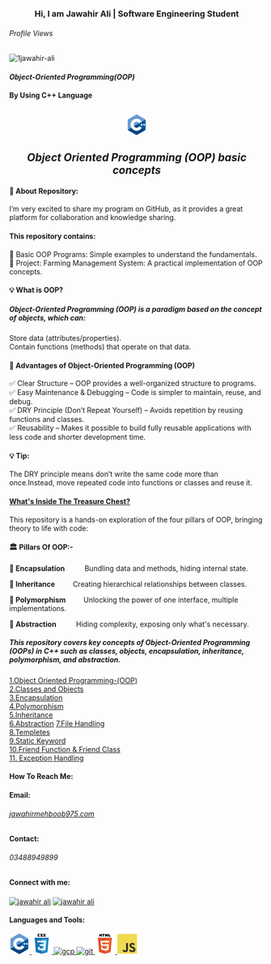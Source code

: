 <h3 align="center">Hi, I am Jawahir Ali | Software Engineering Student</h3>
<h6>Profile Views</h6>
<p align="left"> <img src="https://komarev.com/ghpvc/?username=1jawahir-ali&label=Profile%20views&color=0e75b6&style=flat" alt="1jawahir-ali" /> </p>
<p align="center"><h4><i>Object-Oriented Programming(OOP)</i><h4> By Using C++ Language</i><h2><p align="center" C++ Languag</h4></i></h4><p align="center"> <a href="https://www.w3schools.com/cpp/" target="_blank" rel="noreferrer"> <img src="https://raw.githubusercontent.com/devicons/devicon/master/icons/cplusplus/cplusplus-original.svg" alt="cplusplus" width="40" height="40"/> </a>
                                                                                                                                                                                             
<h2 align="center"> <i>Object Oriented Programming (OOP) basic concepts</i></h2>
<h4>📂 About Repository:</h4>
I’m very excited to share my program on GitHub, as it provides a great platform for collaboration and knowledge sharing.
<h4>This repository contains:</h4>
📝 Basic OOP Programs: Simple examples to understand the fundamentals.<br>
🌾 Project: Farming Management System: A practical implementation of OOP concepts.<br>
<h4>💡 What is OOP?</h4>
<h5>Object-Oriented Programming (OOP) is a paradigm based on the concept of objects, which can:<br></h5>
Store data (attributes/properties).<br>
Contain functions (methods) that operate on that data.
<h4>🌟 Advantages of Object-Oriented Programming (OOP)</h4>
✅ Clear Structure – OOP provides a well-organized structure to programs.<br>
✅ Easy Maintenance & Debugging – Code is simpler to maintain, reuse, and debug.<br>
✅ DRY Principle (Don’t Repeat Yourself) – Avoids repetition by reusing functions and classes.<br>
✅ Reusability – Makes it possible to build fully reusable applications with less code and shorter development time.<br>
<h4>💡 Tip:</h4>
The DRY principle means don’t write the same code more than once.Instead, move repeated code into functions or classes and reuse it.

<h4><b><u>What's Inside The Treasure Chest?</h4></b></u>
This repository is a hands-on exploration of the four pillars of OOP, bringing theory to life with code:
<h4><b>🏛️ Pillars Of OOP:-</b></h4>
<p><b>🧊	Encapsulation  </b>&emsp;	</b>&emsp; Bundling data and methods, hiding internal state.<br></p>
<p><b>🧊	Inheritance    </b>&emsp;</b>&emsp;   Creating hierarchical relationships between classes.<br></p>
<p><b>🧊	Polymorphism   </b>&emsp;</b>&emsp;	 Unlocking the power of one interface, multiple implementations.<br></p>  
<p><b>🧊  Abstraction    </b>&emsp; </b>&emsp;  Hiding complexity, exposing only what's necessary.<br></p>
<h5>This repository covers key concepts of Object-Oriented Programming (OOPs) in C++ such as classes, objects, encapsulation, inheritance, polymorphism, and abstraction.<br></h5>
<a href="https://www.geeksforgeeks.org/object-oriented-programming-in-cpp/">1.Object Oriented Programming-(OOP)</a>
<br>
<a href="https://www.geeksforgeeks.org/c-classes-and-objects/ ">2.Classes and Objects</a>
<br>
<a href="https://www.geeksforgeeks.org/encapsulation-in-cpp/   ">3.Encapsulation</a>
<br>
<a href="https://www.geeksforgeeks.org/cpp-polymorphism/ ">4.Polymorphism</a>
<br>
<a href="https://www.geeksforgeeks.org/inheritance-in-cpp/ ">5.Inheritance</a>
<br>
<a href="https://www.geeksforgeeks.org/abstraction-in-cpp/  ">6.Abstraction</a>
<a href="https://www.geeksforgeeks.org/file Handling-in-cpp/">7.File Handling</a>
<br>
<a href="https://www.geeksforgeeks.org/Templetes-in-cpp/">8.Templetes</a>  
<br>
<a href="https://www.geeksforgeeks.org/Ststic keyword-in-cpp/">9.Static Keyword</a>
<br>
<a href="https://www.geeksforgeeks.org/Friend Function,Friend Class -in-cpp/">10.Friend Function & Friend Class</a>
<br>
<a href="https://www.geeksforgeeks.org/Exception  Handling -in-cpp/">11. Exception Handling</a>
</p>
<h4>How To Reach Me:</h3>
<h4>Email: </h4>
<h6> <a href="mailto:jawahirmehboob975">jawahirmehboob975.com</a> </h6>
<h4>Contact:</h4><h6>03488949899</h6>  
<h4 align="left">Connect with me:</h4>
<p align="left">
<a href="https://linkedin.com/in/jawahir ali" target="blank"><img align="center" src="https://raw.githubusercontent.com/rahuldkjain/github-profile-readme-generator/master/src/images/icons/Social/linked-in-alt.svg" alt="jawahir ali" height="30" width="40" /></a>
<!--<a href="https://instagram.com/jawahir_mehboob" target="blank"><img align="center" src="https://raw.githubusercontent.com/rahuldkjain/github-profile-readme-generator/master/src/images/icons/Social/instagram.svg" alt="jawahir_mehboob" height="30" width="40" /></a>-->
<a href="https://www.youtube.com/c/jawahir ali" target="blank"><img align="center" src="https://raw.githubusercontent.com/rahuldkjain/github-profile-readme-generator/master/src/images/icons/Social/youtube.svg" alt="jawahir ali" height="30" width="40" /></a>
</p>
<p align="left"><h4>Languages and Tools:</h4>
<p align="left"> <a href="https://www.w3schools.com/cpp/" target="_blank" rel="noreferrer"> <img src="https://raw.githubusercontent.com/devicons/devicon/master/icons/cplusplus/cplusplus-original.svg" alt="cplusplus" width="40" height="40"/> </a> <a href="https://www.w3schools.com/css/" target="_blank" rel="noreferrer"> <img src="https://raw.githubusercontent.com/devicons/devicon/master/icons/css3/css3-original-wordmark.svg" alt="css3" width="40" height="40"/> </a> <a href="https://cloud.google.com" target="_blank" rel="noreferrer"> <img src="https://www.vectorlogo.zone/logos/google_cloud/google_cloud-icon.svg" alt="gcp" width="40" height="40"/> </a> <a href="https://git-scm.com/" target="_blank" rel="noreferrer"> <img src="https://www.vectorlogo.zone/logos/git-scm/git-scm-icon.svg" alt="git" width="40" height="40"/> </a> <a href="https://www.w3.org/html/" target="_blank" rel="noreferrer"> <img src="https://raw.githubusercontent.com/devicons/devicon/master/icons/html5/html5-original-wordmark.svg" alt="html5" width="40" height="40"/> </a> <a href="https://developer.mozilla.org/en-US/docs/Web/JavaScript" target="_blank" rel="noreferrer"> <img src="https://raw.githubusercontent.com/devicons/devicon/master/icons/javascript/javascript-original.svg" alt="javascript" width="40" height="40"/> </a> </p>
